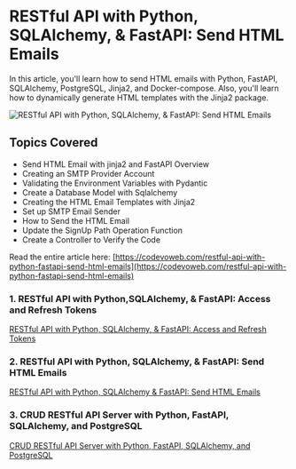#  RESTful API with Python, SQLAlchemy, & FastAPI: Send HTML Emails

In this article, you'll learn how to send HTML emails with Python, FastAPI, SQLAlchemy, PostgreSQL, Jinja2, and Docker-compose. Also, you'll learn how to dynamically generate HTML templates with the Jinja2 package.

![RESTful API with Python, SQLAlchemy, & FastAPI: Send HTML Emails](https://codevoweb.com/wp-content/uploads/2022/07/RESTful-API-with-Python-FastAPI-Send-HTML-Emails.webp)

## Topics Covered

- Send HTML Email with jinja2 and FastAPI Overview
- Creating an SMTP Provider Account
- Validating the Environment Variables with Pydantic
- Create a Database Model with Sqlalchemy
- Creating the HTML Email Templates with Jinja2
- Set up SMTP Email Sender
- How to Send the HTML Email
- Update the SignUp Path Operation Function
- Create a Controller to Verify the Code

Read the entire article here: [https://codevoweb.com/restful-api-with-python-fastapi-send-html-emails](https://codevoweb.com/restful-api-with-python-fastapi-send-html-emails)

### 1. RESTful API with Python,SQLAlchemy, & FastAPI: Access and Refresh Tokens

[RESTful API with Python, SQLAlchemy, & FastAPI: Access and Refresh Tokens](https://codevoweb.com/restful-api-with-python-fastapi-access-and-refresh-tokens)

### 2. RESTful API with Python, SQLAlchemy, & FastAPI: Send HTML Emails

[RESTful API with Python, SQLAlchemy & FastAPI: Send HTML Emails](https://codevoweb.com/restful-api-with-python-fastapi-send-html-emails)

### 3. CRUD RESTful API Server with Python, FastAPI, SQLAlchemy, and PostgreSQL

[CRUD RESTful API Server with Python, FastAPI, SQLAlchemy, and PostgreSQL](https://codevoweb.com/crud-restful-api-server-with-python-fastapi-and-postgresql)
